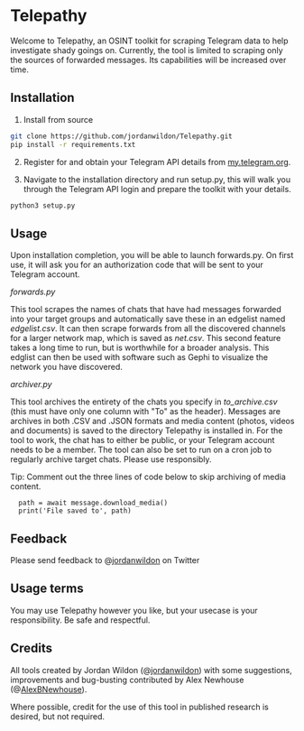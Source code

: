 # Telepathy

Welcome to Telepathy, an OSINT toolkit for scraping Telegram data to help investigate shady goings on. Currently, the tool is limited to scraping only the sources of forwarded messages. Its capabilities will be increased over time.

## Installation

1. Install from source

```bash
git clone https://github.com/jordanwildon/Telepathy.git
pip install -r requirements.txt
```

2. Register for and obtain your Telegram API details from [my.telegram.org][1].

3. Navigate to the installation directory and run setup.py, this will walk you through the Telegram API login and prepare the toolkit with your details.

```bash
python3 setup.py
```

## Usage

Upon installation completion, you will be able to launch forwards.py. On first use, it will ask you for an authorization code that will be sent to your Telegram account.

_forwards.py_

This tool scrapes the names of chats that have had messages forwarded into your target groups and automatically save these in an edgelist named _edgelist.csv_. It can then scrape forwards from all the discovered channels for a larger network map, which is saved as _net.csv_. This second feature takes a long time to run, but is worthwhile for a broader analysis. This edglist can then be used with software such as Gephi to visualize the network you have discovered.

_archiver.py_

This tool archives the entirety of the chats you specify in _to_archive.csv_ (this must have only one column with "To" as the header). Messages are archives in both .CSV and .JSON formats and media content (photos, videos and documents) is saved to the directory Telepathy is installed in. For the tool to work, the chat has to either be public, or your Telegram account needs to be a member. The tool can also be set to run on a cron job to regularly archive target chats. Please use responsibly.

Tip: Comment out the three lines of code below to skip archiving of media content.

```if message.media:
  path = await message.download_media()
  print('File saved to', path)
```

## Feedback

Please send feedback to @[jordanwildon][2] on Twitter

## Usage terms

You may use Telepathy however you like, but your usecase is your responsibility. Be safe and respectful.

## Credits

All tools created by Jordan Wildon (@[jordanwildon][2]) with some suggestions, improvements and bug-busting contributed by Alex Newhouse (@[AlexBNewhouse][3]).

Where possible, credit for the use of this tool in published research is desired, but not required.

[1]: <https://my.telegram.org/auth?to=apps> "Telegram API"
[2]: <https://www.twitter.com/jordanwildon> "@jordanwildon"
[3]: <https://www.twitter.com/AlexBNewhouse> "@AlexBNewhouse"
